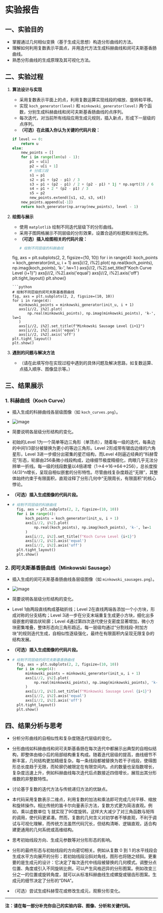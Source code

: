 # 实验报告

## 一、实验目的

- 掌握通过几何相似变换（基于生成元思想）构造分形曲线的方法。
- 理解如何利用复数表示平面点，并用迭代方法生成科赫曲线和闵可夫斯基香肠曲线。
- 熟悉分形曲线的生成原理及其可视化方法。

## 二、实验过程

1. **算法设计与实现**
   - 采用复数表示平面上的点，利用复数运算实现线段的缩放、旋转和平移。
   - 实现 `koch_generator(level)` 和 `minkowski_generator(level)` 两个函数，分别生成科赫曲线和闵可夫斯基香肠曲线的点序列。
   - 每次迭代，对当前所有线段应用生成元规则，插入新点，形成下一层级的点序列。
   - **（可选）在此插入你认为关键的代码片段：**
    ```python
    if level == 0:
        return u
    else:
        new_points = []
        for i in range(len(u) - 1):
            p1 = u[i]
            p2 = u[i + 1]
            # 分成三段
            s1 = p1
            s2 = p1 + (p2 - p1) / 3
            s3 = p1 + (p2 - p1) / 2 + (p2 - p1) * 1j * np.sqrt(3) / 6
            s4 = p1 + 2 * (p2 - p1) / 3
            s5 = p2
            new_points.extend([s1, s2, s3, s4])
        new_points.append(u[-1])
        return koch_generator(np.array(new_points), level - 1)
     ```

2. **绘图与展示**
   - 使用 `matplotlib` 绘制不同迭代层级下的分形曲线。
   - 采用子图网格展示不同层级的分形效果，设置合适的标题和坐标比例。
   - **（可选）插入绘图相关的代码片段：**
     ```python
     # 绘制不同层级的科赫曲线
    fig, axs = plt.subplots(2, 2, figsize=(10, 10))
    for i in range(4):
        koch_points = koch_generator(init_u, i + 1)
        axs[i//2, i%2].plot(
            np.real(koch_points), np.imag(koch_points), 'k-', lw=1
        )
        axs[i//2, i%2].set_title(f"Koch Curve Level {i+1}")
        axs[i//2, i%2].axis('equal')
        axs[i//2, i%2].axis('off')
    plt.tight_layout()
    plt.show()
     ```
    ```python
    # 绘制不同层级的闵可夫斯基香肠曲线
    fig, axs = plt.subplots(2, 2, figsize=(10, 10))
    for i in range(4):
        minkowski_points = minkowski_generator(init_u, i + 1)
        axs[i//2, i%2].plot(
            np.real(minkowski_points), np.imag(minkowski_points), 'k-', lw=1
        )
        axs[i//2, i%2].set_title(f"Minkowski Sausage Level {i+1}")
        axs[i//2, i%2].axis('equal')
        axs[i//2, i%2].axis('off')
    plt.tight_layout()
    plt.show()
     ```

3. **遇到的问题与解决方法**
   - （请在此填写你在实现过程中遇到的具体问题及解决思路，如复数运算、点插入顺序、图像显示等。）

## 三、结果展示

### 1. 科赫曲线（Koch Curve）

- 插入生成的科赫曲线各层级图像（如 `koch_curves.png`）。
- ![image](https://github.com/user-attachments/assets/5dc09389-457f-44f3-9dd2-7815182e0a27)

- 简要说明各层级分形结构的变化。
- 初始的​​Level 1​​为一个简单等边三角形（单顶点），随着每一级的迭代，每条边的中间1/3部分被替换为更小的等边三角形。​​Level 2​​形成带有锯齿边缘的六角星形，​​Level 3​​进一步细分出密集的星芒结构，而​​Level 4​​则逼近经典的“科赫雪花”形态，轮廓由256条微小线段构成，边缘细节极度精细化，肉眼几乎无法分辨单一折线。每一级的线段数量以4倍递增（1→4→16→64→256），总长度按(4/3)^n增长，呈现自相似嵌套的分形特性。尽管曲线复杂度趋近“无限”，其整体始终约束于有限面积，直观诠释了分形几何中“无限周长，有限面积”的核心悖论。
- **（可选）插入生成图像的代码片段。**
- ```python
  # 绘制不同层级的科赫曲线
    fig, axs = plt.subplots(2, 2, figsize=(10, 10))
    for i in range(4):
        koch_points = koch_generator(init_u, i + 1)
        axs[i//2, i%2].plot(
            np.real(koch_points), np.imag(koch_points), 'k-', lw=1
        )
        axs[i//2, i%2].set_title(f"Koch Curve Level {i+1}")
        axs[i//2, i%2].axis('equal')
        axs[i//2, i%2].axis('off')
    plt.tight_layout()
    plt.show()
  ```

### 2. 闵可夫斯基香肠曲线（Minkowski Sausage）

- 插入生成的闵可夫斯基香肠曲线各层级图像（如 `minkowski_sausages.png`）。
- ![image](https://github.com/user-attachments/assets/e39d951d-c40e-41cb-9be6-f26c80620d22)

- 简要说明各层级分形结构的变化。
- Level 1​​由两段直线构成基础折线；​​Level 2​​在直线两端各添加一个小方块，形成对称的分支结构；​​Level 3​​进一步在分支末端重复生成更小方块，细化出多级嵌套的锯齿状轮廓；​​Level 4​​通过第四次迭代使分支密度显著增加，微小方块密集堆叠，整体形态向三角形趋近。每一层级均通过“分割线段-附加方块”的规则迭代生成，自相似性逐级强化，最终在有限面积内呈现无限复杂的结构发展。
- **（可选）插入生成图像的代码片段。**
- ```python
  # 绘制不同层级的闵可夫斯基香肠曲线
    fig, axs = plt.subplots(2, 2, figsize=(10, 10))
    for i in range(4):
        minkowski_points = minkowski_generator(init_u, i + 1)
        axs[i//2, i%2].plot(
            np.real(minkowski_points), np.imag(minkowski_points), 'k-', lw=1
        )
        axs[i//2, i%2].set_title(f"Minkowski Sausage Level {i+1}")
        axs[i//2, i%2].axis('equal')
        axs[i//2, i%2].axis('off')
    plt.tight_layout()
    plt.show()
  ```

## 四、结果分析与思考

- 分析分形曲线的自相似性和复杂度随迭代层级的变化。
- 分形曲线如科赫曲线和闵可夫斯基香肠在每次迭代中都展示出典型的自相似结构，即整体由缩小后的局部结构重复构成。随着迭代层级的提高，曲线细节不断丰富，几何结构更加精细复杂。每一条线段都被替换为若干子线段，使得图形总长度趋于无限，而轮廓仍被限定在有限空间内。点的数量也呈指数增长，复杂度迅速上升，例如科赫曲线每次迭代后点数接近四倍增长，展现出其分形维数的非整数特性。

- 讨论基于复数的迭代方法与传统递归方法的优缺点。
- 本代码采用复数表示二维点，利用复数的加法和乘法即可完成几何平移、缩放和旋转操作。相比传统的笛卡尔向量表示方法，复数方式更为简洁直观。例如，乘以虚数单位 1j 就实现了90度旋转。这样大大减少了对三角函数与矩阵的调用，使代码更紧凑。然而，复数的几何含义对初学者不够直观，不利于调试与可视化理解，而传统方法虽然代码冗长，但结构清晰、逻辑直观，适合构建更通用的几何系统或高维结构。

- 思考初始线段方向、生成元参数等对分形形态的影响。
- 分形的最终形态与初始线段的方向密切相关。例如从复数 0 到 1 的水平线段会生成水平方向展开的分形；若初始线段沿斜对角线，图形也将随之倾斜。更重要的是生成元的设计：它决定了每次迭代中线段被替换的几何模式。调整分点位置、角度或引入不同旋转比例，可以产生风格迥异的分形图案。例如改变三分之一的位置或旋转角度，就可以从标准科赫曲线生成螺旋或锯齿形图案。生成元的细节决定了分形的“DNA”。
- （可选）尝试生成科赫雪花或修改生成元，观察分形变化。

---

**注：请在每一部分补充你自己的实验内容、图像、分析和关键代码。**
